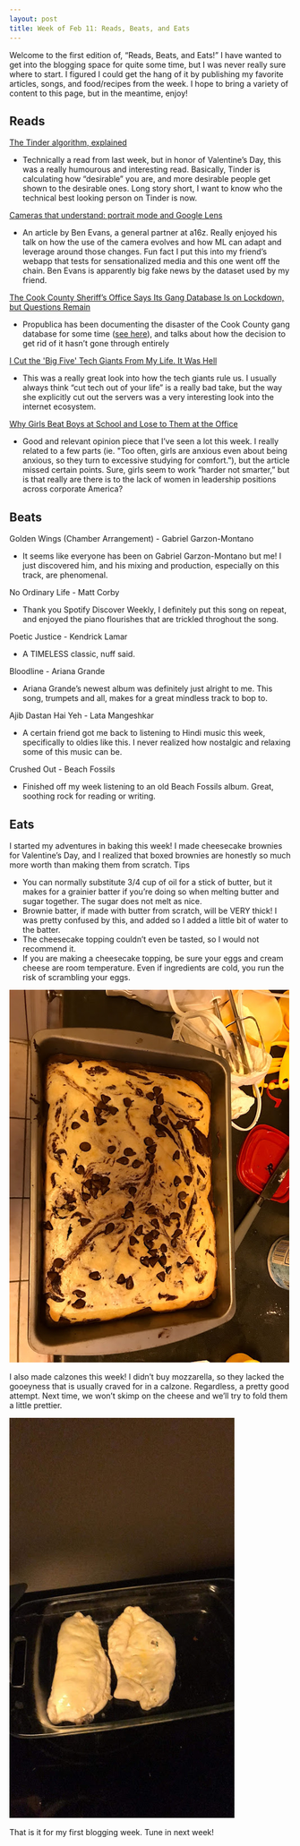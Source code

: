 ```yaml
---
layout: post
title: Week of Feb 11: Reads, Beats, and Eats
---
```

<p class="message">
Welcome to the first edition of, “Reads, Beats, and Eats!” I have wanted to get into the blogging space for quite some time, but I was never really sure where to start. I figured I could get the hang of it by publishing my favorite articles, songs, and food/recipes from the week. I hope to bring a variety of content to this page, but in the meantime, enjoy! 
</p>

## Reads
[The Tinder algorithm, explained](https://www.vox.com/2019/2/7/18210998/tinder-algorithm-swiping-tips-dating-app-science)
* Technically a read from last week, but in honor of Valentine’s Day, this was a really humourous and interesting read. Basically, Tinder is calculating how “desirable” you are, and more desirable people get shown to the desirable ones. Long story short, I want to know who the technical best looking person on Tinder is now. 

[Cameras that understand: portrait mode and Google Lens](https://www.ben-evans.com/benedictevans/2019/2/5/cameras-that-understand)
* An article by Ben Evans, a general partner at a16z. Really enjoyed his talk on how the use of the camera evolves and how ML can adapt and leverage around those changes. Fun fact I put this into my friend’s webapp that tests for sensationalized media and this one went off the chain. Ben Evans is apparently big fake news by the dataset used by my friend. 

[The Cook County Sheriff’s Office Says Its Gang Database Is on Lockdown, but Questions Remain](https://www.propublica.org/article/cook-county-sheriffs-office-gang-database)
* Propublica has been documenting the disaster of the Cook County gang database for some time ([see here](https://www.propublica.org/article/politic-il-insider-chicago-gang-database)), and talks about how the decision to get rid of it hasn’t gone through entirely 

[I Cut the 'Big Five' Tech Giants From My Life. It Was Hell](https://gizmodo.com/i-cut-the-big-five-tech-giants-from-my-life-it-was-hel-1831304194)
*  This was a really great look into how the tech giants rule us. I usually always think “cut tech out of your life” is a really bad take, but the way she explicitly cut out the servers was a very interesting look into the internet ecosystem. 

[Why Girls Beat Boys at School and Lose to Them at the Office](https://www.nytimes.com/2019/02/07/opinion/sunday/girls-school-confidence.html)
* Good and relevant opinion piece that I’ve seen a lot this week. I really related to a few parts (ie. "Too often, girls are anxious even about being anxious, so they turn to excessive studying for comfort.”), but the article missed certain points. Sure, girls seem to work “harder not smarter,” but is that really are there is to the lack of women in leadership positions across corporate America? 

## Beats 
Golden Wings (Chamber Arrangement) - Gabriel Garzon-Montano 
* It seems like everyone has been on Gabriel Garzon-Montano but me! I just discovered him, and his mixing and production, especially on this track, are phenomenal. 

No Ordinary Life - Matt Corby
* Thank you Spotify Discover Weekly, I definitely put this song on repeat, and enjoyed the piano flourishes that are trickled throghout the song. 

Poetic Justice - Kendrick Lamar 
* A TIMELESS classic, nuff said. 

Bloodline - Ariana Grande 
* Ariana Grande’s newest album was definitely just alright to me. This song, trumpets and all, makes for a great mindless track to bop to. 

Ajib Dastan Hai Yeh - Lata Mangeshkar 
* A certain friend got me back to listening to Hindi music this week, specifically to oldies like this. I never realized how nostalgic and relaxing some of this music can be. 

Crushed Out - Beach Fossils 
* Finished off my week listening to an old Beach Fossils album. Great, soothing rock for reading or writing. 
## Eats 
I started my adventures in baking this week! I made cheesecake brownies for Valentine’s Day, and I realized that boxed brownies are honestly so much more worth than making them from scratch. 
Tips
* You can normally substitute 3/4 cup of oil for a stick of butter, but it makes for a grainier batter if you’re doing so when melting butter and sugar together. The sugar does not melt as nice. 
* Brownie batter, if made with butter from scratch, will be VERY thick! I was pretty confused by this, and added so I added a little bit of water to the batter. 
* The cheesecake topping couldn’t even be tasted, so I would not recommend it. 
* If you are making a cheesecake topping, be sure your eggs and cream cheese are room temperature. Even if ingredients are cold, you run the risk of scrambling your eggs. 

![Finished project](2-11-pics/brownie2.jpg?raw=true "Title")

I also made calzones this week! I didn’t buy mozzarella, so they lacked the gooeyness that is usually craved for in a calzone. Regardless, a pretty good attempt. Next time, we won’t skimp on the cheese and we’ll try to fold them a little prettier. 

![The uglier 2 calzones..](2-11-pics/calzone.JPG?raw=true "Title")


That is it for my first blogging week. Tune in next week! 